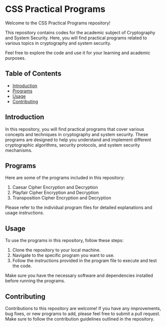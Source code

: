 # CSS Practical Programs

Welcome to the CSS Practical Programs repository!

This repository contains codes for the academic subject of Cryptography and System Security. Here, you will find practical programs related to various topics in cryptography and system security.

Feel free to explore the code and use it for your learning and academic purposes.

## Table of Contents

- [Introduction](#introduction)
- [Programs](#programs)
- [Usage](#usage)
- [Contributing](#contributing)

## Introduction

In this repository, you will find practical programs that cover various concepts and techniques in cryptography and system security. These programs are designed to help you understand and implement different cryptographic algorithms, security protocols, and system security mechanisms.

## Programs

Here are some of the programs included in this repository:

1. Caesar Cipher Encryption and Decryption
2. Playfair Cipher Encryption and Decryption
3. Transposition Cipher Encryption and Decryption

Please refer to the individual program files for detailed explanations and usage instructions.

## Usage

To use the programs in this repository, follow these steps:

1. Clone the repository to your local machine.
2. Navigate to the specific program you want to use.
3. Follow the instructions provided in the program file to execute and test the code.

Make sure you have the necessary software and dependencies installed before running the programs.

## Contributing

Contributions to this repository are welcome! If you have any improvements, bug fixes, or new programs to add, please feel free to submit a pull request. Make sure to follow the contribution guidelines outlined in the repository.